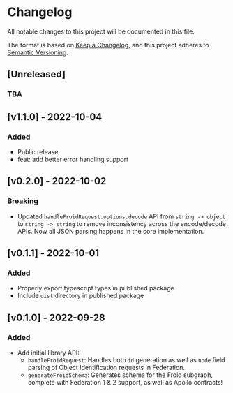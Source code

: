 # Changelog

All notable changes to this project will be documented in this file.

The format is based on [Keep a Changelog](https://keepachangelog.com/en/1.0.0/),
and this project adheres to
[Semantic Versioning](https://semver.org/spec/v2.0.0.html).

## [Unreleased]

### TBA

## [v1.1.0] - 2022-10-04

### Added

- Public release
- feat: add better error handling support

## [v0.2.0] - 2022-10-02

### Breaking

- Updated `handleFroidRequest.options.decode` API from `string -> object` to
  `string -> string` to remove inconsistency across the encode/decode APIs. Now
  all JSON parsing happens in the core implementation.

## [v0.1.1] - 2022-10-01

### Added

- Properly export typescript types in published package
- Include `dist` directory in published package

## [v0.1.0] - 2022-09-28

### Added

- Add initial library API:
  - `handleFroidRequest`: Handles both `id` generation as well as `node` field
    parsing of Object Identification requests in Federation.
  - `generateFroidSchema`: Generates schema for the Froid subgraph, complete
    with Federation 1 & 2 support, as well as Apollo contracts!
